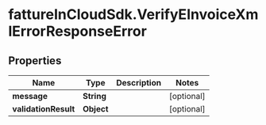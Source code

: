 # fattureInCloudSdk.VerifyEInvoiceXmlErrorResponseError

## Properties

Name | Type | Description | Notes
------------ | ------------- | ------------- | -------------
**message** | **String** |  | [optional] 
**validationResult** | **Object** |  | [optional] 


